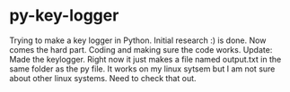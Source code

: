 py-key-logger
=============

Trying to make a key logger in Python. Initial research :) is done. Now comes the hard part. Coding and making sure the code works.
Update: Made the keylogger. Right now it just makes a file named output.txt in the same folder as the py file. It works on my linux sytsem but I am not sure about other linux systems. Need to check that out.
